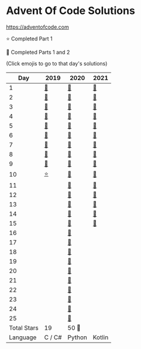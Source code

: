 # Advent Of Code Solutions

<https://adventofcode.com>

:star: Completed Part 1

:star2: Completed Parts 1 and 2

(Click emojis to go to that day's solutions)

| Day  | 2019                  | 2020                  | 2021                                          |
| ---- | --------------------- | --------------------- | --------------------------------------------- |
| 1    | [:star2:](2020/Day01) | [:star2:](2020/Day01) | [:star2:](2021/src/main/kotlin/days/Day01.kt) |
| 2    | [:star2:](2020/Day02) | [:star2:](2020/Day02) | [:star2:](2021/src/main/kotlin/days/Day02.kt) |
| 3    | [:star2:](2020/Day03) | [:star2:](2020/Day03) | [:star2:](2021/src/main/kotlin/days/Day03.kt) |
| 4    | [:star2:](2020/Day04) | [:star2:](2020/Day04) | [:star2:](2021/src/main/kotlin/days/Day04.kt) |
| 5    | [:star2:](2020/Day05) | [:star2:](2020/Day05) | [:star2:](2021/src/main/kotlin/days/Day05.kt) |
| 6    | [:star2:](2020/Day06) | [:star2:](2020/Day06) | [:star2:](2021/src/main/kotlin/days/Day06.kt) |
| 7    | [:star2:](2020/Day07) | [:star2:](2020/Day07) | [:star2:](2021/src/main/kotlin/days/Day07.kt) |
| 8    | [:star2:](2020/Day08) | [:star2:](2020/Day08) | [:star2:](2021/src/main/kotlin/days/Day08.kt) |
| 9    | [:star2:](2020/Day09) | [:star2:](2020/Day09) | [:star2:](2021/src/main/kotlin/days/Day09.kt) |
| 10   | [:star:](2020/Day10)  | [:star2:](2020/Day10) | [:star2:](2021/src/main/kotlin/days/Day10.kt) |
| 11   |                       | [:star2:](2020/Day11) | [:star2:](2021/src/main/kotlin/days/Day11.kt) |
| 12   |                       | [:star2:](2020/Day12) | [:star2:](2021/src/main/kotlin/days/Day12.kt) |
| 13   |                       | [:star2:](2020/Day13) | [:star2:](2021/src/main/kotlin/days/Day13.kt) |
| 14   |                       | [:star2:](2020/Day14) | [:star2:](2021/src/main/kotlin/days/Day14.kt) |
| 15   |                       | [:star2:](2020/Day15) | [:star2:](2021/src/main/kotlin/days/Day15.kt) |
| 16   |                       | [:star2:](2020/Day16) |  |
| 17   |                       | [:star2:](2020/Day17) |  |
| 18   |                       | [:star2:](2020/Day18) |  |
| 19   |                       | [:star2:](2020/Day19) |  |
| 20   |                       | [:star2:](2020/Day20) |  |
| 21   |                       | [:star2:](2020/Day21) |  |
| 22   |                       | [:star2:](2020/Day22) |  |
| 23   |                       | [:star2:](2020/Day23) |  |
| 24   |                       | [:star2:](2020/Day24) |  |
| 25   |                       | [:star2:](2020/Day25) |  |
| Total Stars | 19     | 50 :tada: |        |
| Language    | C / C# | Python    | Kotlin |
